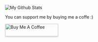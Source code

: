 ![My Github Stats](https://github-readme-stats.vercel.app/api?username=Benimautner&show_icons=true&theme=radical)

You can support me by buying me a coffe :)

<a href="https://www.buymeacoffee.com/benimautner" target="_blank"><img src="https://www.buymeacoffee.com/assets/img/custom_images/orange_img.png" alt="Buy Me A Coffee" style="height: 41px !important;width: 174px !important;box-shadow: 0px 3px 2px 0px rgba(190, 190, 190, 0.5) !important;-webkit-box-shadow: 0px 3px 2px 0px rgba(190, 190, 190, 0.5) !important;" ></a>
